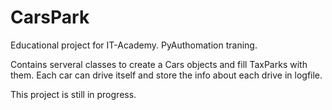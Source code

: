 # CarsPark
Educational project for IT-Academy. PyAuthomation traning.

Contains serveral classes to create a Cars objects and fill TaxParks with them.
Each car can drive itself and store the info about each drive in logfile.

This project is still in progress.
